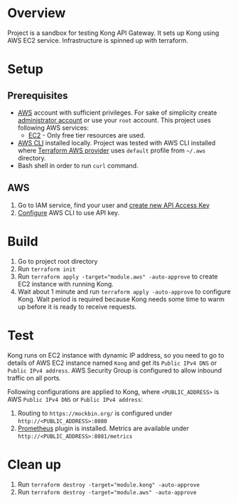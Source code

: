 # Overview

Project is a sandbox for testing Kong API Gateway. It sets up Kong using AWS EC2 service. Infrastructure is spinned up with terraform.

# Setup 

## Prerequisites

* [AWS](https://aws.amazon.com) account with sufficient privileges. For sake of simplicity create [administrator account](https://docs.aws.amazon.com/IAM/latest/UserGuide/getting-started_create-admin-group.html) or use your `root` account. This project uses following AWS services:
    * [EC2](https://aws.amazon.com/ec2) - Only free tier resources are used.
* [AWS CLI](https://docs.aws.amazon.com/cli/latest/userguide/getting-started-install.html) installed locally. Project was tested with AWS CLI installed where [Terraform AWS provider](https://registry.terraform.io/providers/hashicorp/aws) uses `default` profile from `~/.aws` directory.
* Bash shell in order to run `curl` command.

## AWS

1. Go to IAM service, find your user and [create new API Access Key](https://docs.aws.amazon.com/powershell/latest/userguide/pstools-appendix-sign-up.html)
2. [Configure](https://docs.aws.amazon.com/cli/latest/userguide/cli-configure-quickstart.html) AWS CLI to use API key.

# Build

1. Go to project root directory
2. Run `terraform init`
3. Run `terraform apply -target="module.aws" -auto-approve` to create EC2 instance with running Kong.
4. Wait about 1 minute and run `terraform apply -auto-approve` to configure Kong. Wait period is required because Kong needs some time to warm up before it is ready to receive requests.

# Test 

Kong runs on EC2 instance with dynamic IP address, so you need to go to details of AWS EC2 instance named `Kong` and get its `Public IPv4 DNS` or `Public IPv4 address`. AWS Security Group is configured to allow inbound traffic on all ports.

Following configurations are applied to Kong, where `<PUBLIC_ADDRESS>` is AWS `Public IPv4 DNS` or `Public IPv4 address`:
1. Routing to `https://mockbin.org/` is configured under `http://<PUBLIC_ADDRESS>:8080`
2. [Prometheus](https://docs.konghq.com/hub/kong-inc/prometheus/) plugin is installed. Metrics are available under `http://<PUBLIC_ADDRESS>:8081/metrics`

# Clean up

1. Run `terraform destroy -target="module.kong" -auto-approve`
2. Run `terraform destroy -target="module.aws" -auto-approve`
